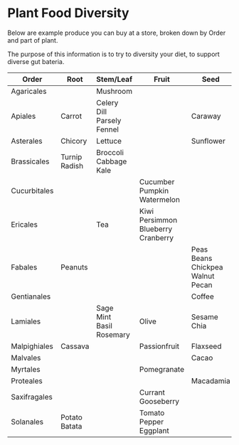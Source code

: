 # Plant Food Diversity

Below are example produce you can buy at a store, broken down by Order and part of plant.

The purpose of this information is to try to diversity your diet, to support diverse gut bateria.

| Order      | Root  | Stem/Leaf| Fruit      | Seed    |
|------------|-------|----------|------------|---------|
|Agaricales  |       |Mushroom  |            |         |
|Apiales     |Carrot |Celery<br>Dill<br>Parsely<br>Fennel |          |Caraway|
|Asterales   |Chicory|Lettuce   |            |Sunflower|
|Brassicales |Turnip<br>Radish|Broccoli<br>Cabbage<br>Kale| | |
|Cucurbitales| | |Cucumber<br>Pumpkin<br>Watermelon| |
|Ericales    |       |Tea       |Kiwi<br>Persimmon<br>Blueberry<br>Cranberry| |
|Fabales     |Peanuts|          |            |Peas<br>Beans<br>Chickpea<br>Walnut<br>Pecan |
|Gentianales |       |          |            |Coffee   |
|Lamiales    |       |Sage<br>Mint<br>Basil<br>Rosemary|Olive|Sesame<br>Chia|
|Malpighiales|Cassava|          |Passionfruit|Flaxseed |
|Malvales    |       |          |            |Cacao    |
|Myrtales    |       |          |Pomegranate |         |
|Proteales   |       |          |            |Macadamia|
|Saxifragales|       |          |Currant<br>Gooseberry|         |
|Solanales   |Potato<br>Batata| | Tomato<br>Pepper<br>Eggplant| |

